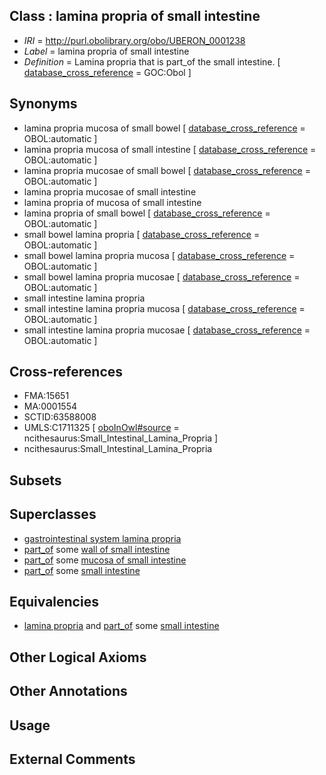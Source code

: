 
## Class : lamina propria of small intestine

 * *IRI* = http://purl.obolibrary.org/obo/UBERON_0001238
 * *Label* = lamina propria of small intestine
 * *Definition* = Lamina propria that is part_of the small intestine. [ [database_cross_reference](../../ef/oboInOwl#hasDbXref.md) = GOC:Obol ]

## Synonyms

 * lamina propria mucosa of small bowel [ [database_cross_reference](../../ef/oboInOwl#hasDbXref.md) = OBOL:automatic ]
 * lamina propria mucosa of small intestine [ [database_cross_reference](../../ef/oboInOwl#hasDbXref.md) = OBOL:automatic ]
 * lamina propria mucosae of small bowel [ [database_cross_reference](../../ef/oboInOwl#hasDbXref.md) = OBOL:automatic ]
 * lamina propria mucosae of small intestine
 * lamina propria of mucosa of small intestine
 * lamina propria of small bowel [ [database_cross_reference](../../ef/oboInOwl#hasDbXref.md) = OBOL:automatic ]
 * small bowel lamina propria [ [database_cross_reference](../../ef/oboInOwl#hasDbXref.md) = OBOL:automatic ]
 * small bowel lamina propria mucosa [ [database_cross_reference](../../ef/oboInOwl#hasDbXref.md) = OBOL:automatic ]
 * small bowel lamina propria mucosae [ [database_cross_reference](../../ef/oboInOwl#hasDbXref.md) = OBOL:automatic ]
 * small intestine lamina propria
 * small intestine lamina propria mucosa [ [database_cross_reference](../../ef/oboInOwl#hasDbXref.md) = OBOL:automatic ]
 * small intestine lamina propria mucosae [ [database_cross_reference](../../ef/oboInOwl#hasDbXref.md) = OBOL:automatic ]

## Cross-references

 * FMA:15651
 * MA:0001554
 * SCTID:63588008
 * UMLS:C1711325 [ [oboInOwl#source](../../ce/oboInOwl#source.md) = ncithesaurus:Small_Intestinal_Lamina_Propria ]
 * ncithesaurus:Small_Intestinal_Lamina_Propria

## Subsets


## Superclasses

 * [gastrointestinal system lamina propria](../../UBERON/80/UBERON_0004780.md)
 * [part_of](../../BFO/50/BFO_0000050.md) some [wall of small intestine](../../UBERON/68/UBERON_0001168.md)
 * [part_of](../../BFO/50/BFO_0000050.md) some [mucosa of small intestine](../../UBERON/04/UBERON_0001204.md)
 * [part_of](../../BFO/50/BFO_0000050.md) some [small intestine](../../UBERON/08/UBERON_0002108.md)

## Equivalencies

 * [lamina propria](../../UBERON/30/UBERON_0000030.md) and [part_of](../../BFO/50/BFO_0000050.md) some [small intestine](../../UBERON/08/UBERON_0002108.md)

## Other Logical Axioms


## Other Annotations


## Usage


## External Comments

